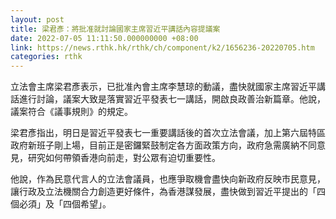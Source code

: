 ```yaml
---
layout: post
title: 梁君彥：將批准就討論國家主席習近平講話內容提議案
date: 2022-07-05 11:11:50.000000000 +08:00
link: https://news.rthk.hk/rthk/ch/component/k2/1656236-20220705.htm
categories: rthk
---
```


立法會主席梁君彥表示，已批准內會主席李慧琼的動議，盡快就國家主席習近平講話進行討論，議案大致是落實習近平發表七一講話，開啟良政善治新篇章。他說，議案符合《議事規則》的規定。

梁君彥指出，明日是習近平發表七一重要講話後的首次立法會議，加上第六屆特區政府新班子剛上場，目前正是密鑼緊鼓制定各方面政策方向，政府急需廣納不同意見，研究如何帶領香港向前走，對公眾有迫切重要性。

他說，作為民意代言人的立法會議員，也應爭取機會盡快向新政府反映市民意見，讓行政及立法機關合力創造更好條件，為香港謀發展，盡快做到習近平提出的「四個必須」及「四個希望」。
